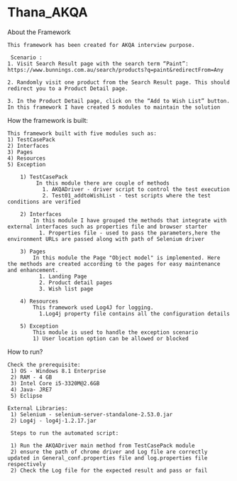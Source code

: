 # Thana_AKQA

About the Framework

	This framework has been created for AKQA interview purpose. 

	 Scenario : 
    1. Visit Search Result page with the search term “Paint”: https://www.bunnings.com.au/search/products?q=paint&redirectFrom=Any
    
    2. Randomly visit one product from the Search Result page. This should redirect you to a Product Detail page.
    
    3. In the Product Detail page, click on the “Add to Wish List” button. In this framework I have created 5 modules to maintain the solution 
 
How the framework is built:

	This framework built with five modules such as:
	1) TestCasePack
	2) Interfaces
	3) Pages
	4) Resources
	5) Exception

		1) TestCasePack
			 In this module there are couple of methods 
			   1. AKQADriver - driver script to control the test execution
			   2. Test01_addtoWishList - test scripts where the test conditions are verified

		2) Interfaces
			In this module I have grouped the methods that integrate with external interfaces such as properties file and browser starter
			  1. Properties file - used to pass the parameters,here the environment URLs are passed along with path of Selenium driver

		3) Pages
			In this module the Page "Object model" is implemented. Here the methods are created according to the pages for easy maintenance and enhancement.
			  1. Landing Page
			  2. Product detail pages
			  3. Wish list page

		4) Resources
			This framework used Log4J for logging.
			  1.Log4j property file contains all the configuration details

		5) Exception
			This module is used to handle the exception scenario
			1) User location option can be allowed or blocked

How to run?

	Check the prerequisite:
	 1) OS - Windows 8.1 Enterprise
	 2) RAM - 4 GB
	 3) Intel Core i5-3320M@2.6GB
	 4) Java- JRE7
	 5) Eclipse
	 
	External Libraries:
	 1) Selenium - selenium-server-standalone-2.53.0.jar
	 2) Log4j - log4j-1.2.17.jar
	 
	 Steps to run the automated script:
	 
	 1) Run the AKQADriver main method from TestCasePack module
	 2) ensure the path of chrome driver and Log file are correctly updated in General_conf.properties file and log.properties file respectively
	 2) Check the Log file for the expected result and pass or fail
